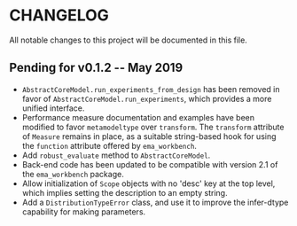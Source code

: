 
# CHANGELOG

All notable changes to this project will be documented in this file.

## Pending for v0.1.2 -- May 2019

- `AbstractCoreModel.run_experiments_from_design` has been removed in 
  favor of `AbstractCoreModel.run_experiments`, which provides a more 
  unified interface.
- Performance measure documentation and examples have been modified
  to favor `metamodeltype` over `transform`. The `transform` attribute
  of `Measure` remains in place, as a suitable string-based hook for
  using the `function` attribute offered by `ema_workbench`.
- Add `robust_evaluate` method to `AbstractCoreModel`.
- Back-end code has been updated to be compatible with version 2.1 of
  the `ema_workbench` package.
- Allow initialization of `Scope` objects with no 'desc' key at the top
  level, which implies setting the description to an empty string.
- Add a `DistributionTypeError` class, and use it to improve the 
  infer-dtype capability for making parameters.